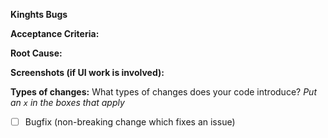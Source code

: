 **Kinghts Bugs**

**Acceptance Criteria:** 

**Root Cause:**

**Screenshots (if UI work is involved):** 

**Types of changes:**
What types of changes does your code introduce?
_Put an `x` in the boxes that apply_

- [ ] Bugfix (non-breaking change which fixes an issue)
